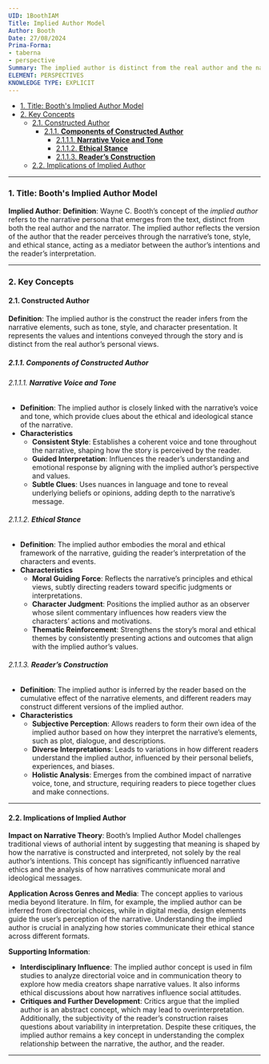 ```yaml
---
UID: 1BoothIAM
Title: Implied Author Model
Author: Booth
Date: 27/08/2024
Prima-Forma:
- taberna
- perspective
Summary: The implied author is distinct from the real author and the narrator. It represents the version of the author that the reader constructs based on the narrative's tone, style, and ethical stance.
ELEMENT: PERSPECTIVES
KNOWLEDGE TYPE: EXPLICIT
---
```

- [1. Title: Booth's Implied Author Model](#1-title-booths-implied-author-model)
- [2. Key Concepts](#2-key-concepts)
  - [2.1. Constructed Author](#21-constructed-author)
    - [2.1.1. **Components of Constructed Author**](#211-components-of-constructed-author)
      - [2.1.1.1. **Narrative Voice and Tone**](#2111-narrative-voice-and-tone)
      - [2.1.1.2. **Ethical Stance**](#2112-ethical-stance)
      - [2.1.1.3. **Reader’s Construction**](#2113-readers-construction)
  - [2.2. Implications of Implied Author](#22-implications-of-implied-author)


---

### 1. Title: Booth's Implied Author Model

**Implied Author**:
   **Definition**: Wayne C. Booth’s concept of the *implied author* refers to the narrative persona that emerges from the text, distinct from both the real author and the narrator. The implied author reflects the version of the author that the reader perceives through the narrative’s tone, style, and ethical stance, acting as a mediator between the author’s intentions and the reader’s interpretation.

---

### 2. Key Concepts

#### 2.1. Constructed Author

**Definition**:
   The implied author is the construct the reader infers from the narrative elements, such as tone, style, and character presentation. It represents the values and intentions conveyed through the story and is distinct from the real author’s personal views.

##### 2.1.1. **Components of Constructed Author**


###### 2.1.1.1. **Narrative Voice and Tone**
  - **Definition**: The implied author is closely linked with the narrative’s voice and tone, which provide clues about the ethical and ideological stance of the narrative.
  - **Characteristics**
    - **Consistent Style**: Establishes a coherent voice and tone throughout the narrative, shaping how the story is perceived by the reader.
    - **Guided Interpretation**: Influences the reader’s understanding and emotional response by aligning with the implied author’s perspective and values.
    - **Subtle Clues**: Uses nuances in language and tone to reveal underlying beliefs or opinions, adding depth to the narrative’s message.

###### 2.1.1.2. **Ethical Stance**
  - **Definition**: The implied author embodies the moral and ethical framework of the narrative, guiding the reader’s interpretation of the characters and events.
  - **Characteristics**
    - **Moral Guiding Force**: Reflects the narrative’s principles and ethical views, subtly directing readers toward specific judgments or interpretations.
    - **Character Judgment**: Positions the implied author as an observer whose silent commentary influences how readers view the characters’ actions and motivations.
    - **Thematic Reinforcement**: Strengthens the story’s moral and ethical themes by consistently presenting actions and outcomes that align with the implied author’s values.

###### 2.1.1.3. **Reader’s Construction**
  - **Definition**: The implied author is inferred by the reader based on the cumulative effect of the narrative elements, and different readers may construct different versions of the implied author.
  - **Characteristics**
    - **Subjective Perception**: Allows readers to form their own idea of the implied author based on how they interpret the narrative’s elements, such as plot, dialogue, and descriptions.
    - **Diverse Interpretations**: Leads to variations in how different readers understand the implied author, influenced by their personal beliefs, experiences, and biases.
    - **Holistic Analysis**: Emerges from the combined impact of narrative voice, tone, and structure, requiring readers to piece together clues and make connections.


---

#### 2.2. Implications of Implied Author


**Impact on Narrative Theory**:
   Booth’s Implied Author Model challenges traditional views of authorial intent by suggesting that meaning is shaped by how the narrative is constructed and interpreted, not solely by the real author’s intentions. This concept has significantly influenced narrative ethics and the analysis of how narratives communicate moral and ideological messages.

**Application Across Genres and Media**:
   The concept applies to various media beyond literature. In film, for example, the implied author can be inferred from directorial choices, while in digital media, design elements guide the user’s perception of the narrative. Understanding the implied author is crucial in analyzing how stories communicate their ethical stance across different formats.

**Supporting Information**:
   - **Interdisciplinary Influence**: The implied author concept is used in film studies to analyze directorial voice and in communication theory to explore how media creators shape narrative values. It also informs ethical discussions about how narratives influence social attitudes.
   - **Critiques and Further Development**: Critics argue that the implied author is an abstract concept, which may lead to overinterpretation. Additionally, the subjectivity of the reader’s construction raises questions about variability in interpretation. Despite these critiques, the implied author remains a key concept in understanding the complex relationship between the narrative, the author, and the reader.

---
